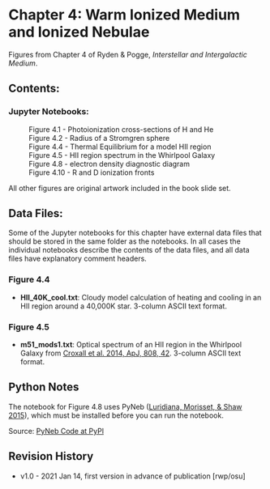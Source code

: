 # Chapter 4: Warm Ionized Medium and Ionized Nebulae

Figures from Chapter 4 of Ryden & Pogge, *Interstellar and Intergalactic Medium*.

## Contents:

### Jupyter Notebooks:
<dl>
<dd>Figure 4.1 - Photoionization cross-sections of H and He
<dd>Figure 4.2 - Radius of a Stromgren sphere
<dd>Figure 4.4 - Thermal Equilibrium for a model HII region
<dd>Figure 4.5 - HII region spectrum in the Whirlpool Galaxy
<dd>Figure 4.8 - electron density diagnostic diagram
<dd>Figure 4.10 - R and D ionization fronts
</dl>
All other figures are original artwork included in the book slide set.

## Data Files:

Some of the Jupyter notebooks for this chapter have external data files that should be stored in the same
folder as the notebooks.  In all cases the individual notebooks describe the contents of the data files, 
and all data files have explanatory comment headers.

### Figure 4.4
* **HII_40K_cool.txt**: Cloudy model calculation of heating and cooling in an HII region around a 40,000K star. 3-column ASCII text format.

### Figure 4.5
 * **m51_mods1.txt**: Optical spectrum of an HII region in the Whirlpool Galaxy from [Croxall et al. 2014, ApJ, 808, 42](https://ui.adsabs.harvard.edu/abs/2015ApJ...808...42C). 3-column ASCII text format.

## Python Notes

The notebook for Figure 4.8 uses PyNeb ([Luridiana, Morisset, & Shaw 2015](https://ui.adsabs.harvard.edu/abs/2015A%26A...573A..42L/abstract)), which must be installed
before you can run the notebook.

Source: [PyNeb Code at PyPl](https://pypi.org/project/PyNeb/)

## Revision History

* v1.0 - 2021 Jan 14, first version in advance of publication [rwp/osu]
